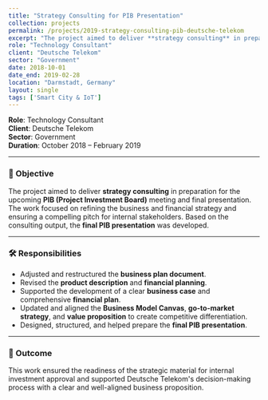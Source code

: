 ```yaml
---
title: "Strategy Consulting for PIB Presentation"
collection: projects
permalink: /projects/2019-strategy-consulting-pib-deutsche-telekom
excerpt: "The project aimed to deliver **strategy consulting** in preparation for the upcoming **PIB (Project Investment Board)** meeting and final presentation."
role: "Technology Consultant"
client: "Deutsche Telekom"
sector: "Government"
date: 2018-10-01
date_end: 2019-02-28
location: "Darmstadt, Germany"
layout: single
tags: ['Smart City & IoT']
---
```


**Role**: Technology Consultant  
**Client**: Deutsche Telekom  
**Sector**: Government  
**Duration**: October 2018 – February 2019  

---

### 🎯 Objective

The project aimed to deliver **strategy consulting** in preparation for the upcoming **PIB (Project Investment Board)** meeting and final presentation. The work focused on refining the business and financial strategy and ensuring a compelling pitch for internal stakeholders. Based on the consulting output, the **final PIB presentation** was developed.

---

### 🛠 Responsibilities

- Adjusted and restructured the **business plan document**.
- Revised the **product description** and **financial planning**.
- Supported the development of a clear **business case** and comprehensive **financial plan**.
- Updated and aligned the **Business Model Canvas**, **go-to-market strategy**, and **value proposition** to create competitive differentiation.
- Designed, structured, and helped prepare the **final PIB presentation**.

---

### 💼 Outcome

This work ensured the readiness of the strategic material for internal investment approval and supported Deutsche Telekom's decision-making process with a clear and well-aligned business proposition.


